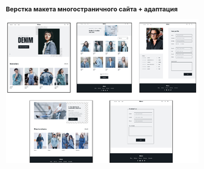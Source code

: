 ### Верстка макета многостраничного сайта + адаптация 

<img src="https://github.com/Lubov-L/Nimes-project/blob/main/img/Group%201.png">
